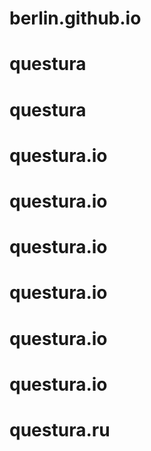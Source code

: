 # berlin.github.io
# questura
# questura
# questura.io
# questura.io
# questura.io
# questura.io
# questura.io
# questura.io
# questura.ru
